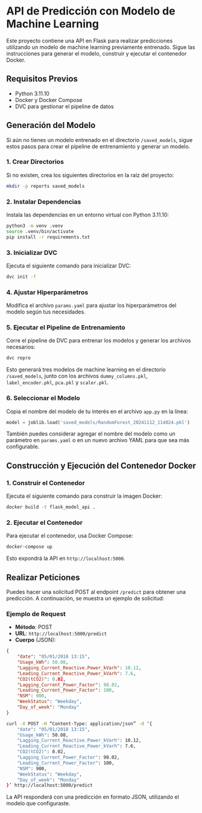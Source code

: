 
# API de Predicción con Modelo de Machine Learning

Este proyecto contiene una API en Flask para realizar predicciones utilizando un modelo de machine learning previamente entrenado. Sigue las instrucciones para generar el modelo, construir y ejecutar el contenedor Docker.

## Requisitos Previos

- Python 3.11.10
- Docker y Docker Compose
- DVC para gestionar el pipeline de datos

## Generación del Modelo

Si aún no tienes un modelo entrenado en el directorio `/saved_models`, sigue estos pasos para crear el pipeline de entrenamiento y generar un modelo.

### 1. Crear Directorios

Si no existen, crea los siguientes directorios en la raíz del proyecto:

```bash
mkdir -p reports saved_models
```

### 2. Instalar Dependencias

Instala las dependencias en un entorno virtual con Python 3.11.10:

```bash
python3 -m venv .venv
source .venv/bin/activate
pip install -r requirements.txt
```

### 3. Inicializar DVC

Ejecuta el siguiente comando para inicializar DVC:

```bash
dvc init -f
```

### 4. Ajustar Hiperparámetros

Modifica el archivo `params.yaml` para ajustar los hiperparámetros del modelo según tus necesidades.

### 5. Ejecutar el Pipeline de Entrenamiento

Corre el pipeline de DVC para entrenar los modelos y generar los archivos necesarios:

```bash
dvc repro
```

Esto generará tres modelos de machine learning en el directorio `/saved_models`, junto con los archivos `dummy_columns.pkl`, `label_encoder.pkl`, `pca.pkl` y `scaler.pkl`.

### 6. Seleccionar el Modelo

Copia el nombre del modelo de tu interés en el archivo `app.py` en la línea:

```python
model = joblib.load('saved_models/RandomForest_20241112_114024.pkl')
```

También puedes considerar agregar el nombre del modelo como un parámetro en `params.yaml` o en un nuevo archivo YAML para que sea más configurable.

## Construcción y Ejecución del Contenedor Docker

### 1. Construir el Contenedor

Ejecuta el siguiente comando para construir la imagen Docker:

```bash
docker build -t flask_model_api .
```

### 2. Ejecutar el Contenedor

Para ejecutar el contenedor, usa Docker Compose:

```bash
docker-compose up
```

Esto expondrá la API en `http://localhost:5000`.

## Realizar Peticiones

Puedes hacer una solicitud POST al endpoint `/predict` para obtener una predicción. A continuación, se muestra un ejemplo de solicitud:

### Ejemplo de Request

- **Método**: POST
- **URL**: `http://localhost:5000/predict`
- **Cuerpo** (JSON):

```json
{
    "date": "05/01/2018 13:15",
    "Usage_kWh": 50.08,
    "Lagging_Current_Reactive.Power_kVarh": 10.12,
    "Leading_Current_Reactive_Power_kVarh": 7.6,
    "CO2(tCO2)": 0.02,
    "Lagging_Current_Power_Factor": 98.02,
    "Leading_Current_Power_Factor": 100,
    "NSM": 900,
    "WeekStatus": "Weekday",
    "Day_of_week": "Monday"
}
```

```bash
curl -X POST -H “Content-Type: application/json” -d ‘{ 
    "date": "05/01/2018 13:15",
    "Usage_kWh": 50.08,
    "Lagging_Current_Reactive.Power_kVarh": 10.12,
    "Leading_Current_Reactive_Power_kVarh": 7.6,
    "CO2(tCO2)": 0.02,
    "Lagging_Current_Power_Factor": 98.02,
    "Leading_Current_Power_Factor": 100,
    "NSM": 900,
    "WeekStatus": "Weekday",
    "Day_of_week": "Monday"
}’ http://localhost:5000/predict
```

La API responderá con una predicción en formato JSON, utilizando el modelo que configuraste.
